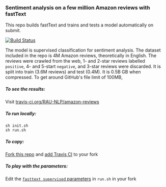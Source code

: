 ### Sentiment analysis on a few million Amazon reviews with fastText

This repo builds fastText and trains and tests a model automatically on submit.

[![Build Status](https://travis-ci.org/RAU-NLP/amazon-reviews.png)](https://travis-ci.org/RAU-NLP/amazon-reviews)

The model is supervised classification for sentiment analysis.  The dataset included in the repo is 4M Amazon reviews, theoretically in English.  The reviews were crawled from the web, 1- and 2-star reviews labelled `positive`, 4- and 5-start `negative`, and 3-star reviews were discarded.  It is split into train (3.6M reviews) and test (0.4M).  It is 0.5B GB when compressed.  To get around GitHub's file limit of 100MB, 

##### To see the results:

Visit [travis-ci.org/RAU-NLP/amazon-reviews](https://travis-ci.org/RAU-NLP/amazon-reviews)

##### To run locally:

```
sh init.sh
sh run.sh
```

##### To copy:

[Fork this repo](https://github.com/RAU-NLP/amazon-reviews/fork) and [add Travis CI](https://docs.travis-ci.com/user/getting-started/) to your fork

##### To play with the parameters:

Edit the [`fasttext supervised` parameters](https://github.com/facebookresearch/fastText#full-documentation) in `run.sh` in your fork
